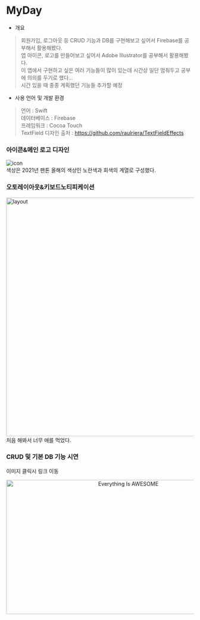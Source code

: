# MyDay
* 개요
> 회원가입, 로그아웃 등 CRUD 기능과 DB를 구현해보고 싶어서 Firebase를 공부해서 활용해봤다.   
> 앱 아이콘, 로고를 만들어보고 싶어서 Adobe Illustrator를 공부해서 활용해봤다.   
> 이 앱에서 구현하고 싶은 여러 기능들이 많이 있는데 시간상 일단 멈춰두고 공부에 의의를 두기로 했다...   
> 시간 있을 때 종종 계획했던 기능들 추가할 예정

* 사용 언어 및 개발 환경
> 언어 : Swift   
> 데이터베이스 : Firebase   
> 프레임워크 : Cocoa Touch   
> TextField 디자인 출처 : https://github.com/raulriera/TextFieldEffects   
### 아이콘&메인 로고 디자인
![icon](https://user-images.githubusercontent.com/70688424/109838609-a8d7a280-7c89-11eb-957b-f43fa3aae75f.jpg)   
색상은 2021년 팬톤 올해의 색상인 노란색과 회색의 계열로 구성했다.   
### 오토레이아웃&키보드노티피케이션
<img width="640" alt="layout" src="https://user-images.githubusercontent.com/70688424/109848929-26081500-7c94-11eb-8de9-eaefe4820fc1.png"><br>
처음 해봐서 너무 애를 먹었다.
### CRUD 및 기본 DB 기능 시연
이미지 클릭시 링크 이동   
<div align="center">
      <a href="https://youtu.be/ULYp96u0MJw">
     <img 
      src="https://user-images.githubusercontent.com/70688424/109847029-1be51700-7c92-11eb-8018-2ad13c8c5a41.jpg" width="640" height="360" 
      alt="Everything Is AWESOME">
      </a>
    </div><br>
 
